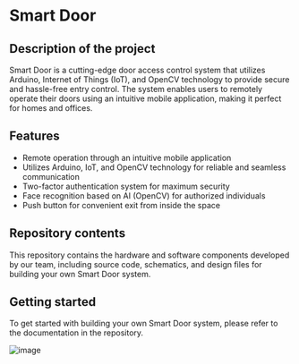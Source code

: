 # Smart Door

## Description of the project
Smart Door is a cutting-edge door access control system that utilizes Arduino, Internet of Things (IoT), and OpenCV technology to provide secure and hassle-free entry control. The system enables users to remotely operate their doors using an intuitive mobile application, making it perfect for homes and offices.

## Features
- Remote operation through an intuitive mobile application
- Utilizes Arduino, IoT, and OpenCV technology for reliable and seamless communication
- Two-factor authentication system for maximum security
- Face recognition based on AI (OpenCV) for authorized individuals
- Push button for convenient exit from inside the space

## Repository contents
This repository contains the hardware and software components developed by our team, including source code, schematics, and design files for building your own Smart Door system.

## Getting started
To get started with building your own Smart Door system, please refer to the documentation in the repository.

![image](https://github.com/Josh-techie/Smart_Door/assets/95583855/9e030c47-49cd-4267-b267-b5b73d643b46)
